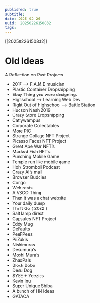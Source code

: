 ```yaml
---
published: true
subtitle: 
date: 2025-02-26
uuid:  20250226150832
tags: 
---
```


[[20250226150832]]

# Old Ideas

A Reflection on Past Projects

- 2017 —> F.A.M.E musician
- Plastic Container Dropshipping
- Ebay Thing you were designing.
- Highschool —> Learning Web Dev
- Right Out of Highschool —> Battle Station
- Hudson Nash 2019
- Crazy Store Dropshipping
- Cattywampus
- Corporate Collectables
- More PIC
- Strange Collage NFT Project
- Picasso Faces NFT Project
- Great Ape War NFT’s
- Masked Fish NFT’s
- Punching Mobile Game
- Temple run like mobile game
- Holy Stromboli Podcast
- Crazy Al’s mall
- Browser Buddies
- Congo
- Web rests
- A VSCO Thing
- Then it was a chat website
- Your daily dump
- Thrift Go ( 2022 )
- Salt lamp direct
- Capsules NFT Project
- Eddy Mug
- DeFaults
- PeeFPees
- PiiZukis
- Nishimuras
- Desumura’s
- Moshi Mura’s
- ZhaoPals
- Block Bobs
- Desu Dog
- $YEE + Yeezies
- Kevin Inu
- Super Unique Shiba
- A bunch of HN Ideas
- GATACA